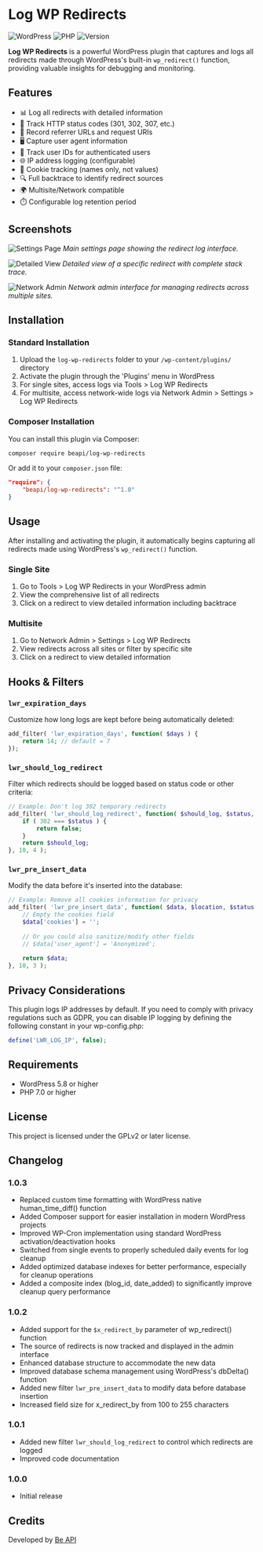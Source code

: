 # Log WP Redirects

![WordPress](https://img.shields.io/badge/WordPress-5.8+-green.svg)
![PHP](https://img.shields.io/badge/PHP-7.0+-blue.svg)
![Version](https://img.shields.io/badge/version-1.0.3-blue.svg)

**Log WP Redirects** is a powerful WordPress plugin that captures and logs all redirects made through WordPress's built-in `wp_redirect()` function, providing valuable insights for debugging and monitoring.

## Features

- 📊 Log all redirects with detailed information
- 🔢 Track HTTP status codes (301, 302, 307, etc.)
- 🔗 Record referrer URLs and request URIs
- 🖥️ Capture user agent information
- 👤 Track user IDs for authenticated users
- 🌐 IP address logging (configurable)
- 🍪 Cookie tracking (names only, not values)
- 🔍 Full backtrace to identify redirect sources
- 🌍 Multisite/Network compatible
- ⏱️ Configurable log retention period

## Screenshots

![Settings Page](.github/assets/screenshot-settings.jpg)
*Main settings page showing the redirect log interface.*

![Detailed View](.github/assets/screenshot-detail.jpg)
*Detailed view of a specific redirect with complete stack trace.*

![Network Admin](.github/assets/screenshot-network.jpg)
*Network admin interface for managing redirects across multiple sites.*

## Installation

### Standard Installation

1. Upload the `log-wp-redirects` folder to your `/wp-content/plugins/` directory
2. Activate the plugin through the 'Plugins' menu in WordPress
3. For single sites, access logs via Tools > Log WP Redirects
4. For multisite, access network-wide logs via Network Admin > Settings > Log WP Redirects

### Composer Installation

You can install this plugin via Composer:

```bash
composer require beapi/log-wp-redirects
```

Or add it to your `composer.json` file:

```json
"require": {
    "beapi/log-wp-redirects": "^1.0"
}
```

## Usage

After installing and activating the plugin, it automatically begins capturing all redirects made using WordPress's `wp_redirect()` function.

### Single Site

1. Go to Tools > Log WP Redirects in your WordPress admin
2. View the comprehensive list of all redirects
3. Click on a redirect to view detailed information including backtrace

### Multisite

1. Go to Network Admin > Settings > Log WP Redirects
2. View redirects across all sites or filter by specific site
3. Click on a redirect to view detailed information

## Hooks & Filters

### `lwr_expiration_days`

Customize how long logs are kept before being automatically deleted:

```php
add_filter( 'lwr_expiration_days', function( $days ) {
    return 14; // default = 7
});
```

### `lwr_should_log_redirect`

Filter which redirects should be logged based on status code or other criteria:

```php
// Example: Don't log 302 temporary redirects
add_filter( 'lwr_should_log_redirect', function( $should_log, $status, $location, $redirect_data ) {
    if ( 302 === $status ) {
        return false;
    }
    return $should_log;
}, 10, 4 );
```

### `lwr_pre_insert_data`

Modify the data before it's inserted into the database:

```php
// Example: Remove all cookies information for privacy
add_filter( 'lwr_pre_insert_data', function( $data, $location, $status ) {
    // Empty the cookies field
    $data['cookies'] = '';
    
    // Or you could also sanitize/modify other fields
    // $data['user_agent'] = 'Anonymized';
    
    return $data;
}, 10, 3 );
```

## Privacy Considerations

This plugin logs IP addresses by default. If you need to comply with privacy regulations such as GDPR, you can disable IP logging by defining the following constant in your wp-config.php:

```php
define('LWR_LOG_IP', false);
```

## Requirements

- WordPress 5.8 or higher
- PHP 7.0 or higher

## License

This project is licensed under the GPLv2 or later license.

## Changelog

### 1.0.3
- Replaced custom time formatting with WordPress native human_time_diff() function
- Added Composer support for easier installation in modern WordPress projects
- Improved WP-Cron implementation using standard WordPress activation/deactivation hooks
- Switched from single events to properly scheduled daily events for log cleanup
- Added optimized database indexes for better performance, especially for cleanup operations
- Added a composite index (blog_id, date_added) to significantly improve cleanup query performance

### 1.0.2
- Added support for the `$x_redirect_by` parameter of wp_redirect() function
- The source of redirects is now tracked and displayed in the admin interface
- Enhanced database structure to accommodate the new data
- Improved database schema management using WordPress's dbDelta() function
- Added new filter `lwr_pre_insert_data` to modify data before database insertion
- Increased field size for x_redirect_by from 100 to 255 characters

### 1.0.1
- Added new filter `lwr_should_log_redirect` to control which redirects are logged
- Improved code documentation

### 1.0.0
- Initial release

## Credits

Developed by [Be API](https://beapi.fr) 